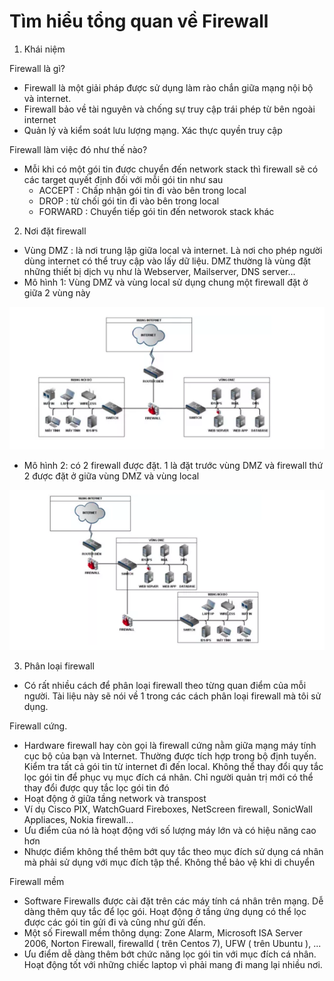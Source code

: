 # Tìm hiểu tổng quan về Firewall

1. Khái niệm

Firewall là gì? 
- Firewall là một giải pháp được sử dụng làm rào chắn giữa mạng nội bộ và internet. 
- Firewall bảo về tài nguyên và chống sự truy cập trái phép từ bên ngoài internet
- Quản lý và kiểm soát lưu lượng mạng. Xác thực quyền truy cập 

Firewall làm việc đó như thế nào?
- Mỗi khi có một gói tin được chuyển đến network stack thì firewall sẽ có các target quyết định đối với mỗi gói tin như sau 
    - ACCEPT : Chấp nhận gói tin đi vào bên trong local 
    - DROP : từ chối gói tin đi vào bên trong local 
    - FORWARD : Chuyển tiếp gói tin đến networok stack khác 

2. Nơi đặt firewall 
- Vùng DMZ : là nơi trung lập giữa local và internet. Là nơi cho phép người dùng internet có thể truy cập vào lấy dữ liệu. DMZ thường là vùng đặt những thiết bị dịch vụ như là Webserver, Mailserver, DNS server...
- Mô hình 1:  Vùng DMZ và vùng local sử dụng chung một firewall đặt ở giữa 2 vùng này 

![](../images/screen_4.png) 

- Mô hình 2: có 2 firewall được đặt. 1 là đặt trước vùng DMZ và firewall thứ 2 được đặt ở giữa vùng DMZ và vùng local 

![](../images/screen.png) 


3. Phân loại firewall 
- Có rất nhiều cách để phân loại firewall theo từng quan điểm của mỗi người. Tài liệu này sẽ nói về 1 trong các cách phân loại firewall mà tôi sử dụng. 

Firewall cứng. 
- Hardware firewall hay còn gọi là firewall cứng nằm giữa mạng máy tính cục bộ của bạn và Internet. Thường được tích hợp trong bộ định tuyến. Kiểm tra tất cả gói tin từ internet đi đến local. Không thể thay đổi quy tắc lọc gói tin để phục vụ mục đích cá nhân. Chỉ người quản trị mới có thể thay đổi được quy tắc lọc gói tin đó 
- Hoạt động ở giữa tầng network và transpost 
- Ví dụ Cisco PIX, WatchGuard Fireboxes, NetScreen firewall, SonicWall Appliaces, Nokia firewall…
- Ưu điểm của nó là hoạt động với số lượng máy lớn và có hiệu năng cao hơn 
- Nhược điểm không thể thêm bớt quy tắc theo mục đích sử dụng cá nhân mà phải sử dụng với mục đích tập thể. Không thể bảo vệ khi di chuyển 

Firewall mềm 
- Software Firewalls được cài đặt trên các máy tính cá nhân trên mạng. Dễ dàng thêm quy tắc để lọc gói. Hoạt động ở tầng ứng dụng có thể lọc được các gói tin gửi đi và cũng như gửi đến. 
- Một số Firewall mềm thông dụng: Zone Alarm, Microsoft ISA Server 2006, Norton Firewall, firewalld ( trên Centos 7), UFW ( trên Ubuntu ), ...
- Ưu điểm dễ dàng thêm bớt chức năng lọc gói tin với mục đích cá nhân. Hoạt động tốt với những chiếc laptop vì phải mang đi mang lại nhiều nơi. 
